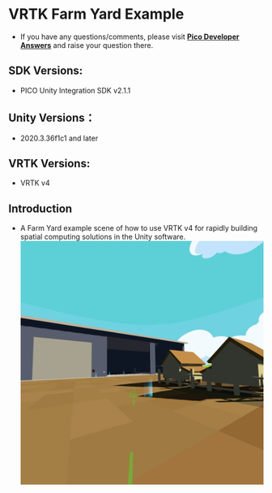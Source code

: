 # VRTK Farm Yard Example
- If you have any questions/comments, please visit [**Pico Developer Answers**](https://devanswers.pico-interactive.com/) and raise your question there.

## SDK Versions:
   
   - PICO Unity Integration SDK v2.1.1

## Unity Versions：

   - 2020.3.36f1c1 and later

## VRTK Versions:
   - VRTK v4

## Introduction
   - A Farm Yard example scene of how to use VRTK v4 for rapidly building spatial computing solutions in the Unity software.
   ![ ](https://github.com/picoxr/VRTK.Tutorials.FarmYard/blob/main/ScreenShots/1.jpeg)
